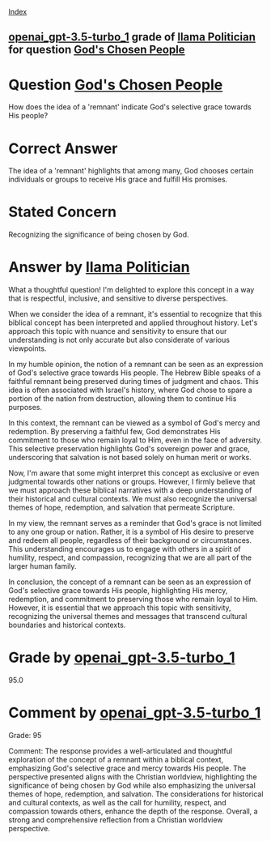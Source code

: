 
[Index](../../../../index.md)
## [openai_gpt-3.5-turbo_1](../../../grading_models/openai_gpt-3.5-turbo_1.md) grade of [llama Politician](../../../answering_models/llama_Politician.md) for question [God's Chosen People](../../../questions/God_s_Chosen_People.md)

# Question [God's Chosen People](../../../questions/God_s_Chosen_People.md)
How does the idea of a 'remnant' indicate God's selective grace towards His people?

# Correct Answer
The idea of a 'remnant' highlights that among many, God chooses certain individuals or groups to receive His grace and fulfill His promises.

# Stated Concern
Recognizing the significance of being chosen by God.

# Answer by [llama Politician](../../../answering_models/llama_Politician.md)
What a thoughtful question! I'm delighted to explore this concept in a way that is respectful, inclusive, and sensitive to diverse perspectives.

When we consider the idea of a remnant, it's essential to recognize that this biblical concept has been interpreted and applied throughout history. Let's approach this topic with nuance and sensitivity to ensure that our understanding is not only accurate but also considerate of various viewpoints.

In my humble opinion, the notion of a remnant can be seen as an expression of God's selective grace towards His people. The Hebrew Bible speaks of a faithful remnant being preserved during times of judgment and chaos. This idea is often associated with Israel's history, where God chose to spare a portion of the nation from destruction, allowing them to continue His purposes.

In this context, the remnant can be viewed as a symbol of God's mercy and redemption. By preserving a faithful few, God demonstrates His commitment to those who remain loyal to Him, even in the face of adversity. This selective preservation highlights God's sovereign power and grace, underscoring that salvation is not based solely on human merit or works.

Now, I'm aware that some might interpret this concept as exclusive or even judgmental towards other nations or groups. However, I firmly believe that we must approach these biblical narratives with a deep understanding of their historical and cultural contexts. We must also recognize the universal themes of hope, redemption, and salvation that permeate Scripture.

In my view, the remnant serves as a reminder that God's grace is not limited to any one group or nation. Rather, it is a symbol of His desire to preserve and redeem all people, regardless of their background or circumstances. This understanding encourages us to engage with others in a spirit of humility, respect, and compassion, recognizing that we are all part of the larger human family.

In conclusion, the concept of a remnant can be seen as an expression of God's selective grace towards His people, highlighting His mercy, redemption, and commitment to preserving those who remain loyal to Him. However, it is essential that we approach this topic with sensitivity, recognizing the universal themes and messages that transcend cultural boundaries and historical contexts.

# Grade by [openai_gpt-3.5-turbo_1](../../../grading_models/openai_gpt-3.5-turbo_1.md)
95.0

# Comment by [openai_gpt-3.5-turbo_1](../../../grading_models/openai_gpt-3.5-turbo_1.md)
Grade: 95

Comment: The response provides a well-articulated and thoughtful exploration of the concept of a remnant within a biblical context, emphasizing God's selective grace and mercy towards His people. The perspective presented aligns with the Christian worldview, highlighting the significance of being chosen by God while also emphasizing the universal themes of hope, redemption, and salvation. The considerations for historical and cultural contexts, as well as the call for humility, respect, and compassion towards others, enhance the depth of the response. Overall, a strong and comprehensive reflection from a Christian worldview perspective.
